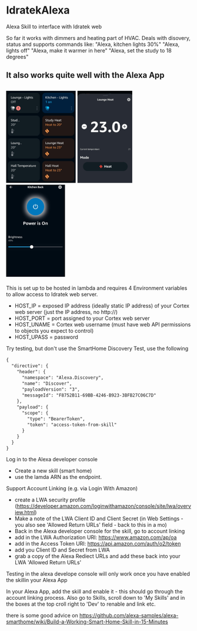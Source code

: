 # IdratekAlexa
Alexa Skill to interface with Idratek web

So far it works with dimmers and heating part of HVAC.
Deals with disovery, status and supports commands like:
"Alexa, kitchen lights 30%"
"Alexa, lights off"
"Alexa, make it warmer in here"
"Alexa, set the study to 18 degrees"

It also works quite well with the Alexa App
----
<img src="alexa_app1.jpg" height="250"> <img src="alexa_app2.jpg" height="250"> <img src="alexa_app3.jpg" height="250">
-----
This is set up to be hosted in lambda and requires 4 Environment variables to allow access to Idratek web server.
+ HOST_IP = exposed IP address (ideally static IP address) of your Cortex web server (just the IP address, no http://)
+ HOST_PORT = port assigned to your Cortex web server
+ HOST_UNAME = Cortex web username (must have web API permissions to objects you expect to control)
+ HOST_UPASS = password

Try testing, but don't use the SmartHome Discovery Test, use the following
```
{
  "directive": {
    "header": {
      "namespace": "Alexa.Discovery",
      "name": "Discover",
      "payloadVersion": "3",
      "messageId": "F8752B11-69BB-4246-B923-3BFB27C06C7D"
    },
    "payload": {
      "scope": {
        "type": "BearerToken",
        "token": "access-token-from-skill"
      }
    }
  }
}
```

Log in to the Alexa developer console
+ Create a new skill (smart home)
+ use the lamda ARN as the endpoint.

Support Account Linking (e.g. via Login With Amazon) 
+ create a LWA security profile (https://developer.amazon.com/loginwithamazon/console/site/lwa/overview.html)
+ Make a note of the LWA Client ID and Client Secret (in Web Settings - you also see 'Allowed Return URLs' field - back to this in a mo)
+ Back in the Alexa developer console for the skill, go to account linking
+ add in the LWA Authorization URI: https://www.amazon.com/ap/oa
+ add in the Access Token URI: https://api.amazon.com/auth/o2/token
+ add you Client ID and Secret from LWA
+ grab a copy of the Alexa Rediect URLs and add these back into your LWA 'Allowed Return URLs'

Testing in the alexa develope console will only work once you have enabled the skillin your Alexa App

In your Alexa App, add the skill and enable it - this should go through the account linking process.
Also go to Skills, scroll down to 'My Skills' and in the boxes at the top croll right to 'Dev' to renable and link etc.

there is some good advice on https://github.com/alexa-samples/alexa-smarthome/wiki/Build-a-Working-Smart-Home-Skill-in-15-Minutes 
